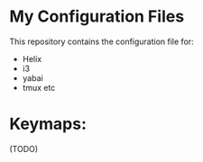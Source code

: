# My Configuration Files

This repository contains the configuration file for:
 - Helix
 - i3
 - yabai
 - tmux
etc

# Keymaps:
(TODO)
